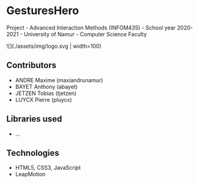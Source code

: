 # GesturesHero
Project - Advanced Interaction Methods (INFOM435) - School year 2020-2021 - University of Namur - Computer Science Faculty

![](./assets/img/logo.svg | width=100)
## Contributors

* ANDRE Maxime (maxiandrunamur)
* BAYET Anthony (abayet)
* JETZEN Tobias (tjetzen)
* LUYCX Pierre (pluycx)


## Libraries used
* ...

## Technologies
* HTML5, CSS3, JavaScript
* LeapMotion
